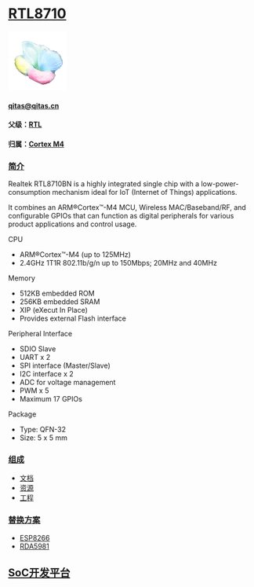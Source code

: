 ﻿# [RTL8710](https://github.com/sochub/RTL8710) 
[![sites](SoC/SoC.png)](http://www.qitas.cn) 
####  qitas@qitas.cn
#### 父级：[RTL](https://github.com/sochub/RTL)
#### 归属：[Cortex M4](https://github.com/sochub/CM4) 

### [简介](https://github.com/sochub/RTL8710/wiki)

Realtek RTL8710BN is a highly integrated single chip with a low-power-consumption mechanism ideal for IoT (Internet of Things) applications.

It combines an ARM®Cortex™-M4 MCU, Wireless MAC/Baseband/RF, and configurable GPIOs that can function as digital peripherals for various product applications and control usage. 

CPU
* ARM®Cortex™-M4 (up to 125MHz)
* 2.4GHz 1T1R 802.11b/g/n up to 150Mbps; 20MHz and 40MHz

Memory
* 512KB embedded ROM
* 256KB embedded SRAM
* XIP (eXecut In Place)
* Provides external Flash interface

Peripheral Interface
* SDIO Slave
* UART x 2
* SPI interface (Master/Slave)
* I2C interface x 2
* ADC for voltage management
* PWM x 5
* Maximum 17 GPIOs

Package
* Type: QFN-32
* Size: 5 x 5 mm

### [组成](https://github.com/sochub/RTL8710)

- [文档](docs/)
- [资源](src/)
- [工程](project/)

### [替换方案](https://github.com/sochub/RTL8710)

- [ESP8266](https://github.com/sochub/ESP8266) 
- [RDA5981](https://github.com/sochub/RDA5981) 

##  [SoC开发平台](http://www.qitas.cn)  
